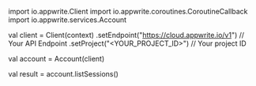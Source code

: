 import io.appwrite.Client
import io.appwrite.coroutines.CoroutineCallback
import io.appwrite.services.Account

val client = Client(context)
    .setEndpoint("https://cloud.appwrite.io/v1") // Your API Endpoint
    .setProject("&lt;YOUR_PROJECT_ID&gt;") // Your project ID

val account = Account(client)

val result = account.listSessions()

